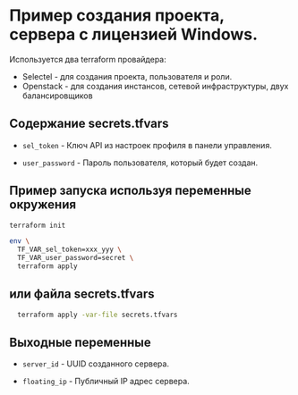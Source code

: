 # Пример создания проекта, сервера с лицензией Windows.

Используется два terraform провайдера:
- Selectel - для создания проекта, пользователя и роли.
- Openstack - для создания инстансов, сетевой инфраструктуры, двух балансировщиков

## Содержание secrets.tfvars

  * `sel_token` - Ключ API из настроек профиля в панели управления.

  * `user_password` - Пароль пользователя, который будет создан.

## Пример запуска используя переменные окружения

```sh
terraform init

env \
  TF_VAR_sel_token=xxx_yyy \
  TF_VAR_user_password=secret \
  terraform apply
```

## или файла secrets.tfvars

```sh
  terraform apply -var-file secrets.tfvars
```

## Выходные переменные

  * `server_id` - UUID созданного сервера.

  * `floating_ip` - Публичный IP адрес сервера.
